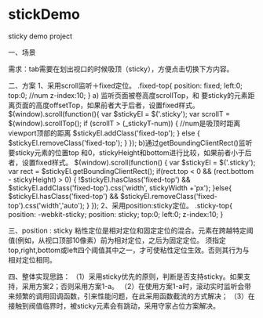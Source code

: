 # stickDemo
sticky demo project 

一、场景

需求：tab需要在划出视口的时候吸顶（sticky），方便点击切换下方内容。

二、方案
1、采用scroll监听＋fixed定位。
.fixed-top{
    position: fixed;
    left:0;
    top:0; //num
    z-index:10;
}
a) 监听页面被卷高度scrollTop，和 要sticky的元素距离页面的高度offsetTop，如果前者大于后者，设置fixed样式。
$(window).scroll(function(){
    var $stickyEl = $('.sticky');
    var scrollT = $(window).scrollTop();
    if (scrollT > (_stickyT-num)) { //num是吸顶时距离viewport顶部的距离
        $stickyEl.addClass('fixed-top');
    } else {
        $stickyEl.removeClass('fixed-top');
    }
});
b)通过getBoundingClientRect()监听要sticky元素的位置top 和0，stickyHeight和bottom进行比较，如果前者小于后者，设置fixed样式。
$(window).scroll(function() {
    var $stickyEl = $('.sticky');
    var rect = $stickyEl.getBoundingClientRect();
    if(rect.top < 0 && (rect.bottom - stickyHeight) > 0) {
        !$stickyEl.hasClass('fixed-top') && $stickyEl.addClass('fixed-top').css('width', stickyWidth +'px');
    }else{
        $stickyEl.hasClass('fixed-top') && $stickyEl.removeClass('fixed-top').css('width','auto');
    }
});
2、采用position:sticky定位。
.sticky-top{
    position: -webkit-sticky;
    position: sticky;
    top:0;
    left:0;
    z-index:10;
}

三、position : sticky
粘性定位是相对定位和固定定位的混合。元素在跨越特定阈值(例如，从视口顶部10像素）前为相对定位，之后为固定定位。
须指定top,right,bottom或left四个阈值其中之一，才可使粘性定位生效。否则其行为与相对定位相同。

四、整体实现思路：
（1）采用sticky优先的原则，判断是否支持sticky。如果支持，采用方案2；否则采用方案1-a。
（2）在使用方案1-a时，滚动实时监听会带来频繁的调用回调函数，引来性能问题，在此采用函数截流的方式解决；
（3）在接触到阀值临界时，被sticky元素会有跳动，采用守家占位方案解决。

